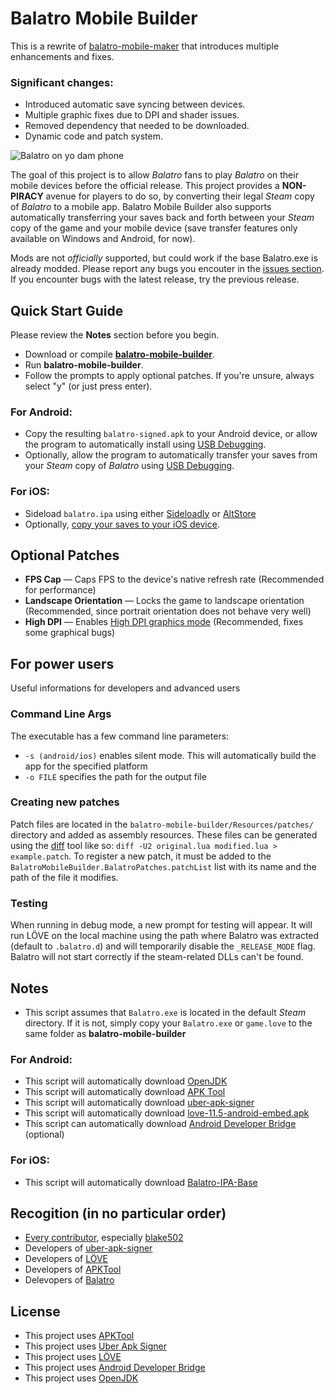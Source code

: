 # Balatro Mobile Builder

This is a rewrite of [balatro-mobile-maker](https://github.com/blake502/balatro-mobile-maker) that introduces multiple enhancements and fixes.

### Significant changes:
 - Introduced automatic save syncing between devices.
 - Multiple graphic fixes due to DPI and shader issues.
 - Removed dependency that needed to be downloaded.
 - Dynamic code and patch system.

![Balatro on yo dam phone](https://raw.githubusercontent.com/PGgamer2/balatro-mobile-builder/main/resources/screenshot.jpg)

The goal of this project is to allow *Balatro* fans to play *Balatro* on their mobile devices before the official release.
This project provides a **NON-PIRACY** avenue for players to do so,
by converting their legal *Steam* copy of *Balatro* to a mobile app.
Balatro Mobile Builder also supports automatically transferring your saves back and forth between your *Steam* copy of the game and your mobile device
(save transfer features only available on Windows and Android, for now).

Mods are not _officially_ supported, but could work if the base Balatro.exe is already modded.
Please report any bugs you encouter in the [issues section](https://github.com/PGgamer2/balatro-mobile-builder/issues).
If you encounter bugs with the latest release, try the previous release.

## Quick Start Guide
Please review the **Notes** section before you begin.
 - Download or compile [**balatro-mobile-builder**](https://github.com/PGgamer2/balatro-mobile-builder/releases/latest).
 - Run **balatro-mobile-builder**.
 - Follow the prompts to apply optional patches. If you're unsure, always select "y" (or just press enter).
 ### For Android:
 - Copy the resulting `balatro-signed.apk` to your Android device, or allow the program to automatically install using [USB Debugging](https://developer.android.com/studio/debug/dev-options).
 - Optionally, allow the program to automatically transfer your saves from your *Steam* copy of *Balatro* using [USB Debugging](https://developer.android.com/studio/debug/dev-options).
 ### For iOS:
 - Sideload `balatro.ipa` using either [Sideloadly](https://sideloadly.io/) or [AltStore](https://altstore.io/)
 - Optionally, [copy your saves to your iOS device](https://github.com/blake502/balatro-mobile-maker/issues/64#issuecomment-2094660508).

## Optional Patches
 - **FPS Cap** — Caps FPS to the device's native refresh rate (Recommended for performance)
 - **Landscape Orientation** — Locks the game to landscape orientation (Recommended, since portrait orientation does not behave very well)
 - **High DPI** — Enables [High DPI graphics mode](https://love2d.org/wiki/love.window.setMode) (Recommended, fixes some graphical bugs)

## For power users
Useful informations for developers and advanced users
 ### Command Line Args 
 The executable has a few command line parameters:
  - `-s (android/ios)` enables silent mode. This will automatically build the app for the specified platform
  - `-o FILE` specifies the path for the output file
 ### Creating new patches
 Patch files are located in the `balatro-mobile-builder/Resources/patches/` directory and added as assembly resources.
 These files can be generated using the [diff](http://www.gnu.org/software/diffutils/diffutils.html) tool like so:
 `diff -U2 original.lua modified.lua > example.patch`.
 To register a new patch, it must be added to the `BalatroMobileBuilder.BalatroPatches.patchList` list
 with its name and the path of the file it modifies.
 ### Testing
 When running in debug mode, a new prompt for testing will appear.
 It will run LÖVE on the local machine using the path where Balatro was extracted (default to `.balatro.d`)
 and will temporarily disable the `_RELEASE_MODE` flag.
 Balatro will not start correctly if the steam-related DLLs can't be found.

## Notes
 - This script assumes that `Balatro.exe` is located in the default *Steam* directory. If it is not, simply copy your `Balatro.exe` or `game.love` to the same folder as **balatro-mobile-builder**
 ### For Android:
 - This script will automatically download [OpenJDK](https://www.microsoft.com/openjdk)
 - This script will automatically download [APK Tool](https://apktool.org/)
 - This script will automatically download [uber-apk-signer](https://github.com/patrickfav/uber-apk-signer/)
 - This script will automatically download [love-11.5-android-embed.apk](https://github.com/love2d/love-android/)
 - This script can automatically download [Android Developer Bridge](https://developer.android.com/tools/adb) (optional)
 ### For iOS:
 - This script will automatically download [Balatro-IPA-Base](https://github.com/PGgamer2/balatro-mobile-builder/blob/main/resources/base.ipa)

 ## Recogition (in no particular order)
 - [Every contributor](https://github.com/PGgamer2/balatro-mobile-builder/graphs/contributors), especially [blake502](https://github.com/blake502)
 - Developers of [uber-apk-signer](https://github.com/patrickfav/uber-apk-signer)
 - Developers of [LÖVE](https://love2d.org/)
 - Developers of [APKTool](https://apktool.org/)
 - Delevopers of [Balatro](https://www.playbalatro.com/)

 ## License
 - This project uses [APKTool](https://github.com/iBotPeaches/Apktool/blob/master/LICENSE.md)
 - This project uses [Uber Apk Signer](https://github.com/patrickfav/uber-apk-signer/blob/main/LICENSE)
 - This project uses [LÖVE](https://github.com/love2d/love/blob/main/license.txt)
 - This project uses [Android Developer Bridge](https://developer.android.com/license)
 - This project uses [OpenJDK](https://openjdk.org/legal/gplv2+ce.html)
